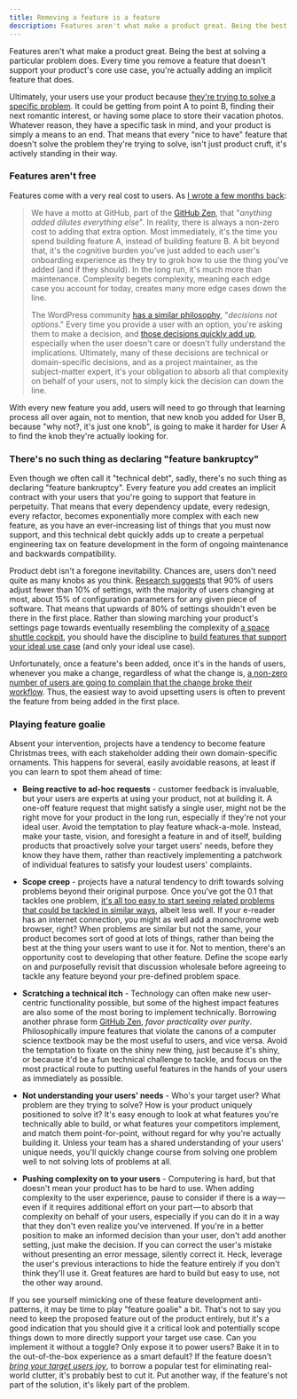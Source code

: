 ```yaml
---
title: Removing a feature is a feature
description: Features aren't what make a product great. Being the best at solving a particular problem does. Every time you remove a feature that doesn't support your product's core use case, you're actually adding an implicit feature that does.
---
```


Features aren't what make a product great. Being the best at solving a particular problem does. Every time you remove a feature that doesn't support your product's core use case, you're actually adding an implicit feature that does.

Ultimately, your users use your product because [they're trying to solve a specific problem](https://strategyn.com/jobs-to-be-done/). It could be getting from point A to point B, finding their next romantic interest, or having some place to store their vacation photos. Whatever reason, they have a specific task in mind, and your product is simply a means to an end. That means that every "nice to have" feature that doesn't solve the problem they're trying to solve, isn't just product cruft, it's actively standing in their way.

### Features aren't free

Features come with a very real cost to users. As [I wrote a few months back](http://ben.balter.com/2016/03/08/optimizing-for-power-users-and-edge-cases/):

> We have a motto at GitHub, part of the [GitHub Zen](http://ben.balter.com/2015/08/12/the-zen-of-github/), that "*anything added dilutes everything else*". In reality, there is always a non-zero cost to adding that extra option. Most immediately, it's the time you spend building feature A, instead of building feature B. A bit beyond that, it's the cognitive burden you've just added to each user's onboarding experience as they try to grok how to use the thing you've added (and if they should). In the long run, it's much more than maintenance. Complexity begets complexity, meaning each edge case you account for today, creates many more edge cases down the line.
>
> The WordPress community [has a similar philosophy](https://wordpress.org/about/philosophy/), "*decisions not options*." Every time you provide a user with an option, you're asking them to make a decision, and [those decisions quickly add up](https://en.wikipedia.org/wiki/Analysis_paralysis), especially when the user doesn't care or doesn't fully understand the implications. Ultimately, many of these decisions are technical or domain-specific decisions, and as a project maintainer, as the subject-matter expert, it's your obligation to absorb all that complexity on behalf of your users, not to simply kick the decision can down the line.

With every new feature you add, users will need to go through that learning process all over again, not to mention, that new knob you added for User B, because "why not?, it's just one knob", is going to make it harder for User A to find the knob they're actually looking for.

### There's no such thing as declaring "feature bankruptcy"

Even though we often call it "technical debt", sadly, there's no such thing as declaring "feature bankruptcy". Every feature you add creates an implicit contract with your users that you're going to support that feature in perpetuity. That means that every dependency update, every redesign, every refactor, becomes exponentially more complex with each new feature, as you have an ever-increasing list of things that you must now support, and this technical debt quickly adds up to create a perpetual engineering tax on feature development in the form of ongoing maintenance and backwards compatibility.

Product debt isn't a foregone inevitability. Chances are, users don't need quite as many knobs as you think. [Research suggests](http://neverworkintheory.org/2016/06/09/too-many-knobs.html) that 90% of users adjust fewer than 10% of settings, with the majority of users changing at most, about 15% of configuration parameters for any given piece of software. That means that upwards of 80% of settings shouldn't even be there in the first place. Rather than slowing marching your product's settings page towards eventually resembling the complexity of [a space shuttle cockpit](https://en.wikipedia.org/wiki/Space_Shuttle_orbiter#/media/File:STSCPanel.jpg), you should have the discipline to [build features that support your ideal use case](http://ben.balter.com/2016/03/08/optimizing-for-power-users-and-edge-cases/) (and only your ideal use case).

Unfortunately, once a feature's been added, once it's in the hands of users, whenever you make a change, regardless of what the change is, [a non-zero number of users are going to complain that the change broke their workflow](https://xkcd.com/1172/). Thus, the easiest way to avoid upsetting users is often to prevent the feature from being added in the first place.

### Playing feature goalie

Absent your intervention, projects have a tendency to become feature Christmas trees, with each stakeholder adding their own domain-specific ornaments. This happens for several, easily avoidable reasons, at least if you can learn to spot them ahead of time:

* **Being reactive to ad-hoc requests** - customer feedback is invaluable, but your users are experts at using your product, not at building it. A one-off feature request that might satisfy a single user, might not be the right move for your product in the long run, especially if they're not your ideal user. Avoid the temptation to play feature whack-a-mole. Instead, make your taste, vision, and foresight a feature in and of itself, building products that proactively solve your target users' needs, before they know they have them, rather than reactively implementing a patchwork of individual features to satisfy your loudest users' complaints.

* **Scope creep** - projects have a natural tendency to drift towards solving problems beyond their original purpose. Once you've got the 0.1 that tackles one problem, [it's all too easy to start seeing related problems that could be tackled in similar ways](https://xkcd.com/801/), albeit less well. If your e-reader has an internet connection, you might as well add a monochrome web browser, right? When problems are similar but not the same, your product becomes sort of good at lots of things, rather than being the best at the thing your users want to use it for. Not to mention, there's an opportunity cost to developing that other feature. Define the scope early on and purposefully revisit that discussion wholesale before agreeing to tackle any feature beyond your pre-defined problem space.

* **Scratching a technical itch** - Technology can often make new user-centric functionality possible, but some of the highest impact features are also some of the most boring to implement technically. Borrowing another phrase form [GitHub Zen](http://ben.balter.com/2015/08/12/the-zen-of-github/), *favor practicality over purity*. Philosophically impure features that violate the canons of a computer science textbook may be the most useful to users, and vice versa. Avoid the temptation to fixate on the shiny new thing, just because it's shiny, or because it'd be a fun technical challenge to tackle, and focus on the most practical route to putting useful features in the hands of your users as immediately as possible.

* **Not understanding your users' needs** - Who's your target user? What problem are they trying to solve? How is your product uniquely positioned to solve it? It's easy enough to look at what features you're technically able to build, or what features your competitors implement, and match them point-for-point, without regard for why you're actually building it. Unless your team has a shared understanding of your users' unique needs, you'll quickly change course from solving one problem well to not solving lots of problems at all.

* **Pushing complexity on to your users** - Computering is hard, but that doesn't mean your product has to be hard to use. When adding complexity to the user experience, pause to consider if there is a way — even if it requires additional effort on your part — to absorb that complexity on behalf of your users, especially if you can do it in a way that they don't even realize you've intervened. If you're in a better position to make an informed decision than your user, don't add another setting, just make the decision. If you can correct the user's mistake without presenting an error message, silently correct it. Heck, leverage the user's previous interactions to hide the feature entirely if you don't think they'll use it. Great features are hard to build but easy to use, not the other way around.

If you see yourself mimicking one of these feature development anti-patterns, it may be time to play "feature goalie" a bit. That's not to say you need to keep the proposed feature out of the product entirely, but it's a good indication that you should give it a critical look and potentially scope things down to more directly support your target use case. Can you implement it without a toggle? Only expose it to power users? Bake it in to the out-of-the-box experience as a smart default? If the feature doesn't [*bring your target users joy*](http://www.nytimes.com/2014/10/23/garden/home-organization-advice-from-marie-kondo.html?_r=0), to borrow a popular test for eliminating real-world clutter, it's probably best to cut it. Put another way, if the feature's not part of the solution, it's likely part of the problem.
